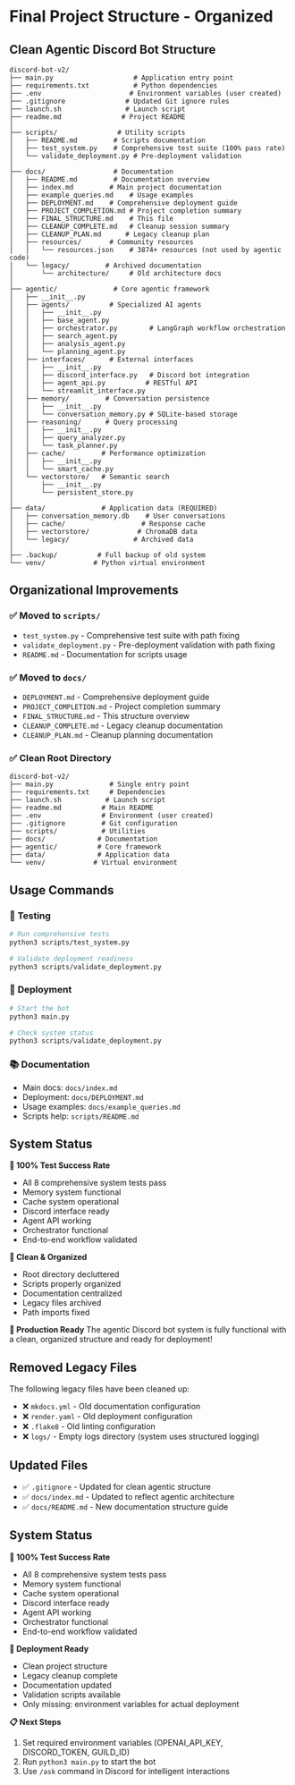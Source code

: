 # Final Project Structure - Organized

## Clean Agentic Discord Bot Structure

```
discord-bot-v2/
├── main.py                    # Application entry point
├── requirements.txt           # Python dependencies
├── .env                      # Environment variables (user created)
├── .gitignore               # Updated Git ignore rules
├── launch.sh                # Launch script
├── readme.md               # Project README
│
├── scripts/               # Utility scripts
│   ├── README.md         # Scripts documentation
│   ├── test_system.py    # Comprehensive test suite (100% pass rate)
│   └── validate_deployment.py # Pre-deployment validation
│
├── docs/                 # Documentation
│   ├── README.md         # Documentation overview
│   ├── index.md         # Main project documentation
│   ├── example_queries.md    # Usage examples
│   ├── DEPLOYMENT.md    # Comprehensive deployment guide
│   ├── PROJECT_COMPLETION.md # Project completion summary
│   ├── FINAL_STRUCTURE.md    # This file
│   ├── CLEANUP_COMPLETE.md   # Cleanup session summary
│   ├── CLEANUP_PLAN.md      # Legacy cleanup plan
│   ├── resources/       # Community resources
│   │   └── resources.json    # 3874+ resources (not used by agentic code)
│   └── legacy/         # Archived documentation
│       └── architecture/     # Old architecture docs
│
├── agentic/              # Core agentic framework
│   ├── __init__.py
│   ├── agents/          # Specialized AI agents
│   │   ├── __init__.py
│   │   ├── base_agent.py
│   │   ├── orchestrator.py        # LangGraph workflow orchestration
│   │   ├── search_agent.py
│   │   ├── analysis_agent.py
│   │   └── planning_agent.py
│   ├── interfaces/      # External interfaces
│   │   ├── __init__.py
│   │   ├── discord_interface.py   # Discord bot integration
│   │   ├── agent_api.py          # RESTful API
│   │   └── streamlit_interface.py
│   ├── memory/         # Conversation persistence
│   │   ├── __init__.py
│   │   └── conversation_memory.py # SQLite-based storage
│   ├── reasoning/      # Query processing
│   │   ├── __init__.py
│   │   ├── query_analyzer.py
│   │   └── task_planner.py
│   ├── cache/         # Performance optimization
│   │   ├── __init__.py
│   │   └── smart_cache.py
│   └── vectorstore/   # Semantic search
│       ├── __init__.py
│       └── persistent_store.py
│
├── data/              # Application data (REQUIRED)
│   ├── conversation_memory.db    # User conversations
│   ├── cache/                   # Response cache
│   ├── vectorstore/            # ChromaDB data
│   └── legacy/                # Archived data
│
├── .backup/          # Full backup of old system
└── venv/            # Python virtual environment
```

## Organizational Improvements

### ✅ **Moved to `scripts/`**
- `test_system.py` - Comprehensive test suite with path fixing
- `validate_deployment.py` - Pre-deployment validation with path fixing
- `README.md` - Documentation for scripts usage

### ✅ **Moved to `docs/`**
- `DEPLOYMENT.md` - Comprehensive deployment guide
- `PROJECT_COMPLETION.md` - Project completion summary
- `FINAL_STRUCTURE.md` - This structure overview
- `CLEANUP_COMPLETE.md` - Legacy cleanup documentation
- `CLEANUP_PLAN.md` - Cleanup planning documentation

### ✅ **Clean Root Directory**
```
discord-bot-v2/
├── main.py              # Single entry point
├── requirements.txt     # Dependencies
├── launch.sh           # Launch script
├── readme.md          # Main README
├── .env               # Environment (user created)
├── .gitignore         # Git configuration
├── scripts/           # Utilities
├── docs/             # Documentation
├── agentic/          # Core framework
├── data/             # Application data
└── venv/            # Virtual environment
```

## Usage Commands

### 🧪 **Testing**
```bash
# Run comprehensive tests
python3 scripts/test_system.py

# Validate deployment readiness
python3 scripts/validate_deployment.py
```

### 🚀 **Deployment**
```bash
# Start the bot
python3 main.py

# Check system status
python3 scripts/validate_deployment.py
```

### 📚 **Documentation**
- Main docs: `docs/index.md`
- Deployment: `docs/DEPLOYMENT.md`
- Usage examples: `docs/example_queries.md`
- Scripts help: `scripts/README.md`

## System Status

**🎉 100% Test Success Rate**
- All 8 comprehensive system tests pass
- Memory system functional
- Cache system operational
- Discord interface ready
- Agent API working
- Orchestrator functional
- End-to-end workflow validated

**🧹 Clean & Organized**
- Root directory decluttered
- Scripts properly organized
- Documentation centralized
- Legacy files archived
- Path imports fixed

**🚀 Production Ready**
The agentic Discord bot system is fully functional with a clean, organized structure and ready for deployment!

## Removed Legacy Files

The following legacy files have been cleaned up:
- ❌ `mkdocs.yml` - Old documentation configuration
- ❌ `render.yaml` - Old deployment configuration
- ❌ `.flake8` - Old linting configuration
- ❌ `logs/` - Empty logs directory (system uses structured logging)

## Updated Files

- ✅ `.gitignore` - Updated for clean agentic structure
- ✅ `docs/index.md` - Updated to reflect agentic architecture
- ✅ `docs/README.md` - New documentation structure guide

## System Status

**🎉 100% Test Success Rate**
- All 8 comprehensive system tests pass
- Memory system functional
- Cache system operational
- Discord interface ready
- Agent API working
- Orchestrator functional
- End-to-end workflow validated

**🚀 Deployment Ready**
- Clean project structure
- Legacy cleanup complete
- Documentation updated
- Validation scripts available
- Only missing: environment variables for actual deployment

**📋 Next Steps**
1. Set required environment variables (OPENAI_API_KEY, DISCORD_TOKEN, GUILD_ID)
2. Run `python3 main.py` to start the bot
3. Use `/ask` command in Discord for intelligent interactions
